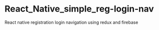 # React_Native_simple_reg-login-nav
React native registration login navigation using redux and firebase
